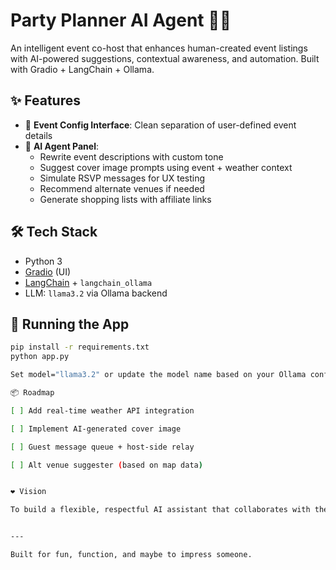 # Party Planner AI Agent 🎉🤖

An intelligent event co-host that enhances human-created event listings with AI-powered suggestions, contextual awareness, and automation. Built with Gradio + LangChain + Ollama.

## ✨ Features

- 📝 **Event Config Interface**: Clean separation of user-defined event details
- 🤖 **AI Agent Panel**:
  - Rewrite event descriptions with custom tone
  - Suggest cover image prompts using event + weather context
  - Simulate RSVP messages for UX testing
  - Recommend alternate venues if needed
  - Generate shopping lists with affiliate links

## 🛠 Tech Stack

- Python 3
- [Gradio](https://www.gradio.app/) (UI)
- [LangChain](https://www.langchain.com/) + `langchain_ollama`
- LLM: `llama3.2` via Ollama backend

## 🚀 Running the App

```bash
pip install -r requirements.txt
python app.py

Set model="llama3.2" or update the model name based on your Ollama config.

📦 Roadmap

[ ] Add real-time weather API integration

[ ] Implement AI-generated cover image

[ ] Guest message queue + host-side relay

[ ] Alt venue suggester (based on map data)


❤️ Vision

To build a flexible, respectful AI assistant that collaborates with the event host—not overrides them. The goal is smarter planning, not automated replacement.


---

Built for fun, function, and maybe to impress someone.